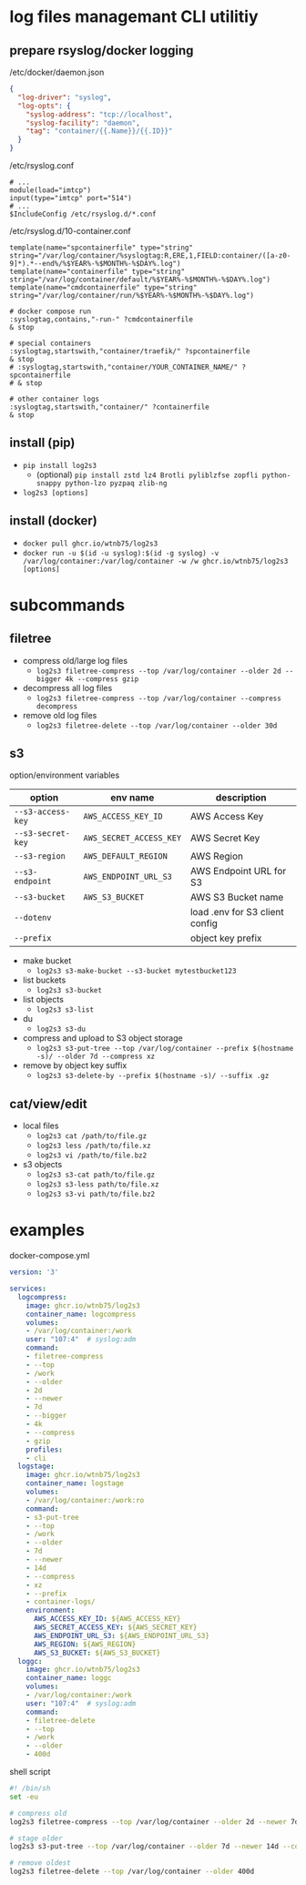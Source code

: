 # log files managemant CLI utilitiy

## prepare rsyslog/docker logging

/etc/docker/daemon.json

```json
{
  "log-driver": "syslog",
  "log-opts": {
    "syslog-address": "tcp://localhost",
    "syslog-facility": "daemon",
    "tag": "container/{{.Name}}/{{.ID}}"
  }
}
```

/etc/rsyslog.conf

```
# ...
module(load="imtcp")
input(type="imtcp" port="514")
# ...
$IncludeConfig /etc/rsyslog.d/*.conf
```

/etc/rsyslog.d/10-container.conf

```
template(name="spcontainerfile" type="string" string="/var/log/container/%syslogtag:R,ERE,1,FIELD:container/([a-z0-9]*).*--end%/%$YEAR%-%$MONTH%-%$DAY%.log")
template(name="containerfile" type="string" string="/var/log/container/default/%$YEAR%-%$MONTH%-%$DAY%.log")
template(name="cmdcontainerfile" type="string" string="/var/log/container/run/%$YEAR%-%$MONTH%-%$DAY%.log")

# docker compose run
:syslogtag,contains,"-run-" ?cmdcontainerfile
& stop

# special containers
:syslogtag,startswith,"container/traefik/" ?spcontainerfile
& stop
# :syslogtag,startswith,"container/YOUR_CONTAINER_NAME/" ?spcontainerfile
# & stop

# other container logs
:syslogtag,startswith,"container/" ?containerfile
& stop
```

## install (pip)

- `pip install log2s3`
    - (optional) `pip install zstd lz4 Brotli pyliblzfse zopfli python-snappy python-lzo pyzpaq zlib-ng`
- `log2s3 [options]`

## install (docker)

- `docker pull ghcr.io/wtnb75/log2s3`
- `docker run -u $(id -u syslog):$(id -g syslog) -v /var/log/container:/var/log/container -w /w ghcr.io/wtnb75/log2s3 [options]`

# subcommands

## filetree

- compress old/large log files
    - `log2s3 filetree-compress --top /var/log/container --older 2d --bigger 4k --compress gzip`
- decompress all log files
    - `log2s3 filetree-compress --top /var/log/container --compress decompress`
- remove old log files
    - `log2s3 filetree-delete --top /var/log/container --older 30d`

## s3

option/environment variables

| option | env name | description |
|---|---|---|
| `--s3-access-key` | `AWS_ACCESS_KEY_ID` | AWS Access Key |
| `--s3-secret-key` | `AWS_SECRET_ACCESS_KEY` | AWS Secret Key |
| `--s3-region` | `AWS_DEFAULT_REGION` |AWS Region |
| `--s3-endpoint` | `AWS_ENDPOINT_URL_S3` | AWS Endpoint URL for S3 |
| `--s3-bucket` | `AWS_S3_BUCKET` | AWS S3 Bucket name |
| `--dotenv` | | load .env for S3 client config |
| `--prefix` | | object key prefix |

- make bucket
    - `log2s3 s3-make-bucket --s3-bucket mytestbucket123`
- list buckets
    - `log2s3 s3-bucket`
- list objects
    - `log2s3 s3-list`
- du
    - `log2s3 s3-du`
- compress and upload to S3 object storage
    - `log2s3 s3-put-tree --top /var/log/container --prefix $(hostname -s)/ --older 7d --compress xz`
- remove by object key suffix
    - `log2s3 s3-delete-by --prefix $(hostname -s)/ --suffix .gz`

## cat/view/edit

- local files
    - `log2s3 cat /path/to/file.gz`
    - `log2s3 less /path/to/file.xz`
    - `log2s3 vi /path/to/file.bz2`
- s3 objects
    - `log2s3 s3-cat path/to/file.gz`
    - `log2s3 s3-less path/to/file.xz`
    - `log2s3 s3-vi path/to/file.bz2`

# examples

docker-compose.yml

```yaml
version: '3'

services:
  logcompress:
    image: ghcr.io/wtnb75/log2s3
    container_name: logcompress
    volumes:
    - /var/log/container:/work
    user: "107:4"  # syslog:adm
    command:
    - filetree-compress
    - --top
    - /work
    - --older
    - 2d
    - --newer
    - 7d
    - --bigger
    - 4k
    - --compress
    - gzip
    profiles:
    - cli
  logstage:
    image: ghcr.io/wtnb75/log2s3
    container_name: logstage
    volumes:
    - /var/log/container:/work:ro
    command:
    - s3-put-tree
    - --top
    - /work
    - --older
    - 7d
    - --newer
    - 14d
    - --compress
    - xz
    - --prefix
    - container-logs/
    environment:
      AWS_ACCESS_KEY_ID: ${AWS_ACCESS_KEY}
      AWS_SECRET_ACCESS_KEY: ${AWS_SECRET_KEY}
      AWS_ENDPOINT_URL_S3: ${AWS_ENDPOINT_URL_S3}
      AWS_REGION: ${AWS_REGION}
      AWS_S3_BUCKET: ${AWS_S3_BUCKET}
  loggc:
    image: ghcr.io/wtnb75/log2s3
    container_name: loggc
    volumes:
    - /var/log/container:/work
    user: "107:4"  # syslog:adm
    command:
    - filetree-delete
    - --top
    - /work
    - --older
    - 400d
```

shell script

```sh
#! /bin/sh
set -eu

# compress old
log2s3 filetree-compress --top /var/log/container --older 2d --newer 7d --bigger 4k --compress gzip

# stage older
log2s3 s3-put-tree --top /var/log/container --older 7d --newer 14d --compress xz --dotenv --s3-bucket mytestbucket123 --prefix container-log/

# remove oldest
log2s3 filetree-delete --top /var/log/container --older 400d
```
